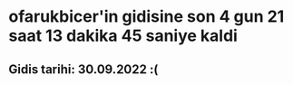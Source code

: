 # ofarukbicer'in gidisine son 4 gun 21 saat 13 dakika 45 saniye kaldi

## Gidis tarihi: 30.09.2022 :(